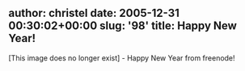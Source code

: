 author: christel
date: 2005-12-31 00:30:02+00:00
slug: '98'
title: Happy New Year!
---
[This image does no longer exist] - Happy New Year from freenode!
